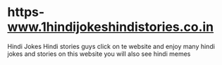 # https-www.1hindijokeshindistories.co.in
Hindi Jokes Hindi stories
guys click on te website and enjoy many hindi jokes and stories 
on this website you will also see hindi memes
